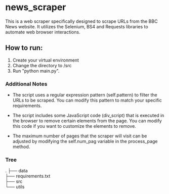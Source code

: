 # news_scraper
This is a web scraper specifically designed to scrape URLs from the BBC News website. It utilizes the Selenium, BS4 and Requests libraries to automate web browser interactions.

## How to run:

1. Create your virtual environment
2. Change the directory to /src
3. Run "python main.py".

### Additional Notes

- The script uses a regular expression pattern (self.pattern) to filter the URLs to be scraped. You can modify this pattern to match your specific requirements.

- The script includes some JavaScript code (div_script) that is executed in the browser to remove certain elements from the page. You can modify this code if you want to customize the elements to remove.

- The maximum number of pages that the scraper will visit can be adjusted by modifying the self.num_pag variable in the process_page method.

### Tree
.
├── data  
├── requirements.txt  
├── src  
└── utils  
